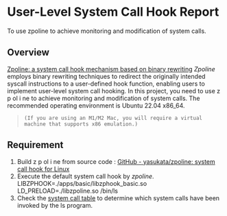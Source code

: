 # User-Level System Call Hook Report
To use zpoline to achieve monitoring and modification of system calls.
## Overview
[Zpoline: a system call hook mechanism based on binary rewriting](https://www.usenix.org/system/files/atc23-yasukata.pdf)
*Zpoline* employs binary rewriting techniques to redirect the originally intended syscall instructions to a user-defined hook
function, enabling users to implement user-level system call hooking.
In this project, you need to use z p ol i ne to achieve monitoring and modification of system calls. The recommended operating
environment is Ubuntu 22.04 x86_64. 
>`(If you are using an M1/M2 Mac, you will require a virtual machine that supports x86
emulation.)`

## Requirement
1. Build z p ol i ne from source code : [GitHub - yasukata/zpoline: system call hook for Linux](https://github.com/yasukata/zpoline)
3. Execute the default system call hook by *zpoline*.
LIBZPHOOK=./apps/basic/libzphook_basic.so LD_PRELOAD=./libzpoline.so /bin/ls
4. Check the [system call table](https://blog.rchapman.org/posts/Linux_System_Call_Table_for_x86_64/) to determine which system calls have been invoked by the ls program.
